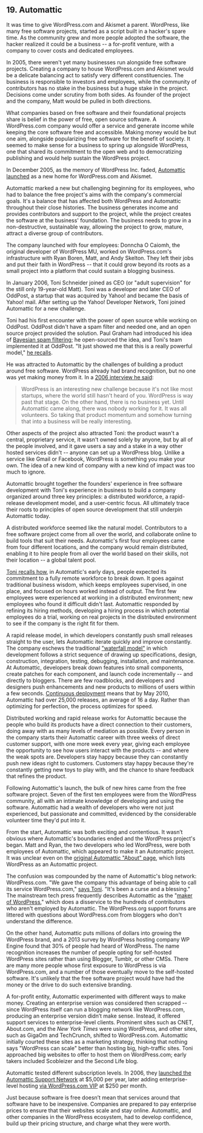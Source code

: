 ## 19. Automattic

It was time to give WordPress.com and Akismet a parent. WordPress, like many free software projects, started as a script built in a hacker's spare time. As the community grew and more people adopted the software, the hacker realized it could be a business -- a for-profit venture, with a company to cover costs and dedicated employees. 

In 2005, there weren't yet many businesses run alongside free software projects. Creating a company to house WordPress.com and Akismet would be a delicate balancing act to satisfy very different constituencies. The business is responsible to investors and employees, while the community of contributors has no stake in the business but a huge stake in the project. Decisions come under scrutiny from both sides. As founder of the project and the company, Matt would be pulled in both directions. 

What companies based on free software and their foundational projects share is belief in the power of free, open source software. A WordPress.com company would offer a service and generate income while keeping the core software free and accessible. Making money would be but one aim, alongside popularizing free software for the benefit of society. It seemed to make sense for a business to spring up alongside WordPress, one that shared its commitment to the open web and to democratizing publishing and would help sustain the WordPress project. 

In December 2005, as the memory of WordPress Inc. faded, [Automattic launched](http://ma.tt/2005/12/automattic-beta/) as a new home for WordPress.com and Akismet. 

Automattic marked a new but challenging beginning for its employees, who had to balance the free project's aims with the company's commercial goals. It's a balance that has affected both WordPress and Automattic throughout their close histories. The business generates income and provides contributors and support to the project, while the project creates the software at the business' foundation. The business needs to grow in a non-destructive, sustainable way, allowing the project to grow, mature, attract a diverse group of contributors. 

The company launched with four employees: Donncha O Caiomh, the original developer of WordPress MU, worked on WordPress.com's infrastructure with Ryan Boren, Matt, and Andy Skelton. They left their jobs and put their faith in WordPress -- that it could grow beyond its roots as a small project into a platform that could sustain a blogging business. 		

In January 2006, Toni Schneider joined as CEO (or "adult supervision" for the still only 19-year-old Matt). Toni was a developer and later CEO of OddPost, a startup that was acquired by Yahoo! and became the basis of Yahoo! mail. After setting up the Yahoo! Developer Network, Toni joined Automattic for a new challenge. 	
	
Toni had his first encounter with the power of open source while working on OddPost. OddPost didn't have a spam filter and needed one, and an open source project provided the solution. Paul Graham had introduced his idea of [Bayesian spam filtering](http://www.paulgraham.com/spam.html); he open-sourced the idea, and Toni's team implemented it at OddPost. "It just showed me that this is a really powerful model," [he recalls](http://archive.wordpress.org/interviews/2013_07_27_Schneider.html#L28). 

He was attracted to Automattic by the challenges of building a product around free software. WordPress already had brand recognition, but no one was yet making money from it. In a [2006 interview he said](http://money.cnn.com/2006/04/18/magazines/business2/startuptype/index.htm):		

> WordPress is an interesting new challenge because it's not like most startups, where the world still hasn't heard of you. WordPress is way past that stage. On the other hand, there is no business yet. Until Automattic came along, there was nobody working for it. It was all volunteers. So taking that product momentum and somehow turning that into a business will be really interesting.		

Other aspects of the project also attracted Toni: the product wasn't a central, proprietary service, it wasn't owned solely by anyone, but by all of the people involved, and it gave users a say and a stake in a way other hosted services didn't -- anyone can set up a WordPress blog. Unlike a service like Gmail or Facebook, WordPress is something you make your own. The idea of a new kind of company with a new kind of impact was too much to ignore.

Automattic brought together the founders' experience in free software development with Toni's experience in business to build a company organized around three key principles: a distributed workforce, a rapid-release development model, and a user-centric focus. All ultimately trace their roots to principles of open source development that still underpin Automattic today.	

A distributed workforce seemed like the natural model. Contributors to a free software project come from all over the world, and collaborate online to build tools that suit their needs. Automattic's first four employees came from four different locations, and the company would remain distributed, enabling it to hire people from all over the world based on their skills, not their location -- a global talent pool. 

[Toni recalls how](http://archive.wordpress.org/interviews/2013_07_27_Schneider.html#L16), in Automattic's early days, people expected its commitment to a fully remote workforce to break down. It goes against traditional business wisdom, which keeps employees supervised, in one place, and focused on hours worked instead of output. The first few employees were experienced at working in a distributed environment; new employees who found it difficult didn't last. Automattic responded by refining its hiring methods, developing a hiring process in which potential employees do a trial, working on real projects in the distributed environment to see if the company is the right fit for them.

A rapid release model, in which developers constantly push small releases straight to the user, lets Automattic iterate quickly and improve constantly. The company eschews the traditional ["waterfall model"](https://en.wikipedia.org/wiki/Waterfall_model) in which development follows a strict sequence of drawing up specifications, design, construction, integration, testing, debugging, installation, and maintenance. At Automattic, developers break down features into small components, create patches for each component, and launch code incrementally -- and directly to bloggers. There are few roadblocks, and developers and designers push enhancements and new products to millions of users within a few seconds. [Continuous deployment](http://toni.org/2010/05/19/in-praise-of-continuous-deployment-the-wordpress-com-story/) means that by May 2010, Automattic had over 25,000 releases, an average of 16 a day. Rather than optimizing for perfection, the process optimizes for speed. 	

Distributed working and rapid release works for Automattic because the people who build its products have a direct connection to their customers, doing away with as many levels of mediation as possible. Every person in the company starts their Automattic career with three weeks of direct customer support, with one more week every year, giving each employee the opportunity to see how users interact with the products -- and where the weak spots are. Developers stay happy because they can constantly push new ideas right to customers. Customers stay happy because they're constantly getting new toys to play with, and the chance to share feedback that refines the product.		

Following Automattic's launch, the bulk of new hires came from the free software project. Seven of the first ten employees were from the WordPress community, all with an intimate knowledge of developing and using the software. Automattic had a wealth of developers who were not just experienced, but passionate and committed, evidenced by the considerable volunteer time they'd put into it.

From the start, Automattic was both exciting and contentious. It wasn’t obvious where Automattic's boundaries ended and the WordPress project's began. Matt and Ryan, the two developers who led WordPress, were both employees of Automattic, which appeared to make it an Automattic project. It was unclear even on the [original Automattic "About" page](https://web.archive.org/web/20051224051341/http://www.automattic.com/projects/), which lists WordPress as an Automattic project. 	

The confusion was compounded by the name of Automattic's blog network: WordPress.com. "We gave the company this advantage of being able to call its service WordPress.com," [says Toni](http://archive.wordpress.org/interviews/2013_07_27_Schneider.html#L40). "It's been a curse and a blessing."  The mainstream tech press frequently describes Automattic as the "[maker of WordPress](http://mashable.com/2014/04/09/automattic-acquires-longreads/)," which does a disservice to the hundreds of contributors who aren't employed by Automattic. The WordPress.org support forums are littered with questions about WordPress.com from bloggers who don't understand the difference.

On the other hand, Automattic puts millions of dollars into growing the WordPress brand, and a 2013 survey by WordPress hosting company WP Engine found that 30% of people had heard of WordPress. The name recognition increases the number of people opting for self-hosted WordPress sites rather than using Blogger, Tumblr, or other CMSs. There are many more people whose first exposure to WordPress is via WordPress.com, and a number of those eventually move to the self-hosted software. It's unlikely that the free software project would have had the money or the drive to do such extensive branding.

A for-profit entity, Automattic experimented with different ways to make money. Creating an enterprise version was  considered then scrapped -- since WordPress itself can run a blogging network like WordPress.com, producing an enterprise version didn’t make sense. Instead, it offered support services to enterprise-level clients. Prominent sites such as CNET, About.com, and the _New York Times_ were using WordPress, and other sites, such as GigaOm and TechCrunch, shifted to WordPress.com. Automattic initially courted these sites as a marketing strategy, thinking that nothing says "WordPress can scale" better than hosting big, high-traffic sites. Toni approached big websites to offer to host them on WordPress.com; early takers included Scobleizer and the Second Life blog. 

Automattic tested different subscription levels. In 2006, they [launched the Automattic Support Network](http://toni.org/2006/06/26/automattic-support-network/) at $5,000 per year, later adding enterprise-level hosting [via WordPress.com VIP](http://ma.tt/2006/09/wordpresscom-vip/) at $250 per month.

Just because software is free doesn’t mean that services around that software have to be inexpensive. Companies are prepared to pay enterprise prices to ensure that their websites scale and stay online. Automattic, and other companies in the WordPress ecosystem, had to develop confidence, build up their pricing structure, and charge what they were worth.		
